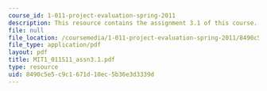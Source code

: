 ```yaml
---
course_id: 1-011-project-evaluation-spring-2011
description: This resource contains the assignment 3.1 of this course.
file: null
file_location: /coursemedia/1-011-project-evaluation-spring-2011/8490c5e5c9c1671d10ec5b36e3d3339d_MIT1_011S11_assn3.1.pdf
file_type: application/pdf
layout: pdf
title: MIT1_011S11_assn3.1.pdf
type: resource
uid: 8490c5e5-c9c1-671d-10ec-5b36e3d3339d
---
```

